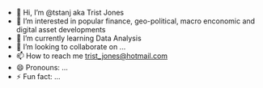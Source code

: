 - 👋 Hi, I’m @tstanj aka Trist Jones
- 👀 I’m interested in popular finance, geo-political, macro enconomic and digital asset developments
- 🌱 I’m currently learning Data Analysis
- 💞️ I’m looking to collaborate on ...
- 📫 How to reach me trist_jones@hotmail.com
- 😄 Pronouns: ...
- ⚡ Fun fact: ...

<!---
tstanj/tstanj is a ✨ special ✨ repository because its `README.md` (this file) appears on your GitHub profile.
You can click the Preview link to take a look at your changes.
--->
